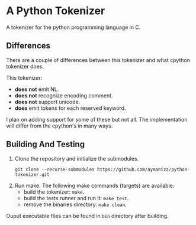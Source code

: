 # A Python Tokenizer
A tokenizer for the python programming language in C.

## Differences
There are a couple of differences between this tokenizer and what cpython
tokenizer does.

This tokenizer:

- **does not** emit NL.
- **does not** recognize encoding comment.
- **does not** support unicode.
- **does** emit tokens for each reserved keyword.

I plan on adding support for some of these but not all. The implementation will
differ from the cpython's in many ways.

## Building And Testing
1. Clone the repository and initialize the submodules.
    ```
    git clone --recurse-submodules https://github.com/aymanizz/python-tokenizer.git
    ```
2. Run make. The following make commands (targets) are available:
    - build the tokenizer: `make`.
    - build the tests runner and run it: `make test`.
    - remove the binaries directory: `make clean`.

Ouput executable files can be found in `bin` directory after building.